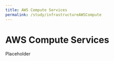 ```yaml
---
title: AWS Compute Services
permalink: /study/infrastructureAWSCompute
---
```


# AWS Compute Services

Placeholder